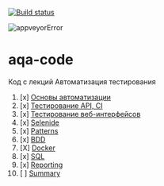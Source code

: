 [![Build status](https://ci.appveyor.com/api/projects/status/0laqx6kma0ojr07l?svg=true)](https://ci.appveyor.com/project/aleksandr58961/aqa-homework1-2-1)

![appveyorError](https://github.com/Ro1dex/aqa-homework1.2.1/assets/123482873/8b33052f-6cb4-462b-9efe-7c1fa0430909)


# aqa-code

Код с лекций Автоматизация тестирования

1. [x] [Основы автоматизации](basics/)
1. [x] [Тестирование API, CI](api-ci/)
1. [x] [Тестирование веб-интерфейсов](web/)
1. [x] [Selenide](selenide/)
1. [x] [Patterns](patterns/)
1. [x] [BDD](bdd/)
1. [X] [Docker](docker/)
1. [x] [SQL](sql/)
1. [x] [Reporting](reporting/)
1. [ ] [Summary](summary/)

